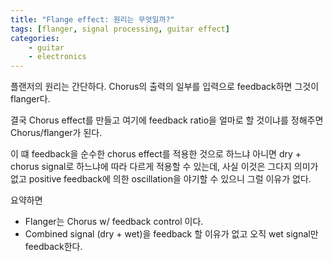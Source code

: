 ```yaml
---
title: "Flange effect: 원리는 무엇일까?"
tags: [flanger, signal processing, guitar effect]
categories:
    - guitar
    - electronics
---
```


플랜저의 원리는 간단하다. Chorus의 출력의 일부를 입력으로 feedback하면 그것이 flanger다.

결국 Chorus effect를 만들고 여기에 feedback ratio을 얼마로 할 것이냐를 정해주면 Chorus/flanger가 된다.

이 떄 feedback을 순수한 chorus effect를 적용한 것으로 하느냐 아니면 dry + chorus signal로 하느냐에 따라 다르게 적용할 수 있는데, 사실 이것은 그다지 의미가 없고 positive feedback에 의한 oscillation을 야기할 수 있으니 그럴 이유가 없다.

요약하면

- Flanger는 Chorus w/ feedback control 이다.
- Combined signal (dry + wet)을 feedback 할 이유가 없고 오직 wet signal만 feedback한다.

